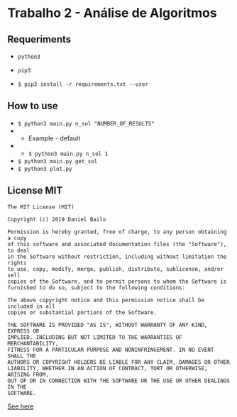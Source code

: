 # Trabalho 2 - Análise de Algoritmos

## Requeriments
* `python3`
* `pip3`
  
* `$ pip3 install -r requirements.txt --user`

## How to use

* `$ python3 main.py n_sol "NUMBER_OF_RESULTS"`
* *  Example - default
* * `$ python3 main.py n_sol 1`
* `$ python3 main.py get_sol`
* `$ python3 plot.py`

## License MIT


    The MIT License (MIT)

    Copyright (c) 2019 Daniel Bailo

    Permission is hereby granted, free of charge, to any person obtaining a copy
    of this software and associated documentation files (the "Software"), to deal
    in the Software without restriction, including without limitation the rights
    to use, copy, modify, merge, publish, distribute, sublicense, and/or sell
    copies of the Software, and to permit persons to whom the Software is
    furnished to do so, subject to the following conditions:

    The above copyright notice and this permission notice shall be included in all
    copies or substantial portions of the Software.

    THE SOFTWARE IS PROVIDED "AS IS", WITHOUT WARRANTY OF ANY KIND, EXPRESS OR
    IMPLIED, INCLUDING BUT NOT LIMITED TO THE WARRANTIES OF MERCHANTABILITY,
    FITNESS FOR A PARTICULAR PURPOSE AND NONINFRINGEMENT. IN NO EVENT SHALL THE
    AUTHORS OR COPYRIGHT HOLDERS BE LIABLE FOR ANY CLAIM, DAMAGES OR OTHER
    LIABILITY, WHETHER IN AN ACTION OF CONTRACT, TORT OR OTHERWISE, ARISING FROM,
    OUT OF OR IN CONNECTION WITH THE SOFTWARE OR THE USE OR OTHER DEALINGS IN THE
    SOFTWARE.

[See here](LICENSE.md)